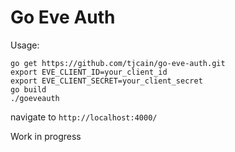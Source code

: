 # Go Eve Auth

Usage:

```
go get https://github.com/tjcain/go-eve-auth.git
export EVE_CLIENT_ID=your_client_id
export EVE_CLIENT_SECRET=your_client_secret
go build
./goeveauth
```

navigate to `http://localhost:4000/`

Work in progress
